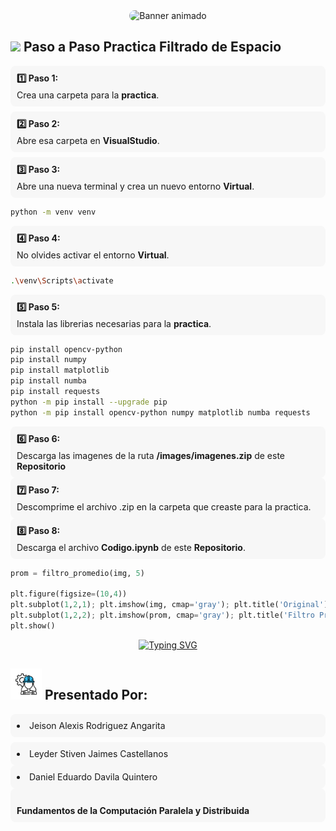<div align="center">
  <img 
    src="https://raw.githubusercontent.com/JeisonAlexis/FiltradoEspacio/main/assets/filtroespacial.svg"
    alt="Banner animado"
    style="width: 50%; max-width: 350px; height: auto; border-radius: 10px;" />
</div>

## <picture><img src = "https://github.com/7oSkaaa/7oSkaaa/blob/main/Images/about_me.gif?raw=true" width = 50px></picture> Paso a Paso Practica Filtrado de Espacio


<div style="padding:10px;border-radius:8px;margin-bottom:8px;background:#f7f7f7;">
      <strong>1️⃣ Paso 1:</strong>
      <p style="margin:.25rem 0 0 0;">Crea una carpeta para la <strong>practica</strong>.</p>
</div>

<div style="padding:10px;border-radius:8px;margin-bottom:8px;background:#f7f7f7;">
      <strong>2️⃣ Paso 2:</strong>
      <p style="margin:.25rem 0 0 0;">Abre esa carpeta en <strong>VisualStudio</strong>.</p>
</div>

<div style="padding:10px;border-radius:8px;margin-bottom:8px;background:#f7f7f7;">
      <strong>3️⃣ Paso 3:</strong>
      <p style="margin:.25rem 0 0 0;">Abre una nueva terminal y crea un nuevo entorno <strong>Virtual</strong>.</p>
</div>

```bash
python -m venv venv   
```

<div style="padding:10px;border-radius:8px;margin-bottom:8px;background:#f7f7f7;">
      <strong>4️⃣ Paso 4:</strong>
      <p style="margin:.25rem 0 0 0;">No olvides activar el entorno <strong>Virtual</strong>.</p>
</div>

```bash
.\venv\Scripts\activate     
```

<div style="padding:10px;border-radius:8px;margin-bottom:8px;background:#f7f7f7;">
      <strong>5️⃣ Paso 5:</strong>
      <p style="margin:.25rem 0 0 0;">Instala las librerias necesarias para la <strong>practica</strong>.</p>
</div>

```bash
pip install opencv-python
pip install numpy
pip install matplotlib
pip install numba
pip install requests
python -m pip install --upgrade pip
python -m pip install opencv-python numpy matplotlib numba requests
```

<div style="padding:10px;border-radius:8px;background:#f7f7f7;">
      <strong>6️⃣ Paso 6:</strong>
      <p style="margin:.25rem 0 0 0;">Descarga las imagenes de la ruta <strong>/images/imagenes.zip</strong> de este <strong>Repositorio</strong></p>
</div>

<div style="padding:10px;border-radius:8px;background:#f7f7f7;">
      <strong>7️⃣ Paso 7:</strong>
      <p style="margin:.25rem 0 0 0;">Descomprime el archivo .zip en la carpeta que creaste para la practica.</p>
</div>

<div style="padding:10px;border-radius:8px;background:#f7f7f7;">
      <strong>8️⃣ Paso 8:</strong>
      <p style="margin:.25rem 0 0 0;">Descarga el archivo <strong>Codigo.ipynb</strong> de este <strong>Repositorio</strong>.</p>
</div>

```python
prom = filtro_promedio(img, 5)

plt.figure(figsize=(10,4))
plt.subplot(1,2,1); plt.imshow(img, cmap='gray'); plt.title('Original'); plt.axis('off')
plt.subplot(1,2,2); plt.imshow(prom, cmap='gray'); plt.title('Filtro Promedio'); plt.axis('off')
plt.show()
```

<p align="center">
  <a href="https://git.io/typing-svg">
    <img src="https://readme-typing-svg.herokuapp.com?font=Bitcount+Grid+Single&weight=500&duration=3000&pause=1000&color=F5FF29&background=000000&center=true&vCenter=true&width=451&lines=Filtrado+en+espacio;Transformaciones+de+suavizado;Promedio+del+entorno+de+la+vecindad;Filtros+no+lineales;Filtrado+espacial+paso+alto" alt="Typing SVG" />
  </a>
</p>


## <picture><img src = "https://raw.githubusercontent.com/JeisonAlexis/FiltradoEspacio/main/assets/equipo.gif" width = 50px></picture> Presentado Por:

<div style="padding:10px;border-radius:8px;margin-bottom:8px;background:#f7f7f7;">
      <li>Jeison Alexis Rodriguez Angarita</li>
</div>

<div style="padding:10px;border-radius:8px;background:#f7f7f7;">
      <li>Leyder Stiven Jaimes Castellanos</li>
</div>

<div style="padding:10px;border-radius:8px;background:#f7f7f7;">
      <li>Daniel Eduardo Davila Quintero</li>
</div>

<div style="padding:10px;border-radius:8px;background:#f7f7f7;">
      <br>
      <strong>Fundamentos de la Computación Paralela y Distribuida</strong>
</div>



